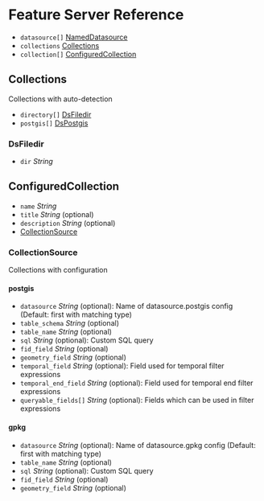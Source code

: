 # Feature Server Reference

* `datasource[]` [NamedDatasource](#nameddatasource)
* `collections` [Collections](#collections)
* `collection[]` [ConfiguredCollection](#configuredcollection)

## Collections

Collections with auto-detection
* `directory[]` [DsFiledir](#dsfiledir)
* `postgis[]` [DsPostgis](#dspostgis)

### DsFiledir

* `dir` *String*

## ConfiguredCollection

* `name` *String*
* `title` *String* (optional)
* `description` *String* (optional)
* [CollectionSource](#collectionsource)

### CollectionSource

Collections with configuration

#### postgis

* `datasource` *String* (optional): Name of datasource.postgis config (Default: first with matching type)
* `table_schema` *String* (optional)
* `table_name` *String* (optional)
* `sql` *String* (optional): Custom SQL query
* `fid_field` *String* (optional)
* `geometry_field` *String* (optional)
* `temporal_field` *String* (optional): Field used for temporal filter expressions
* `temporal_end_field` *String* (optional): Field used for temporal end filter expressions
* `queryable_fields[]` *String* (optional): Fields which can be used in filter expressions

#### gpkg

* `datasource` *String* (optional): Name of datasource.gpkg config (Default: first with matching type)
* `table_name` *String* (optional)
* `sql` *String* (optional): Custom SQL query
* `fid_field` *String* (optional)
* `geometry_field` *String* (optional)
